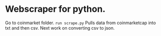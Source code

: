 # Webscraper for python.

Go to coinmarket folder.
`run scrape.py`
Pulls data from coinmarketcap into txt and then csv.
Next work on converting csv to json.
